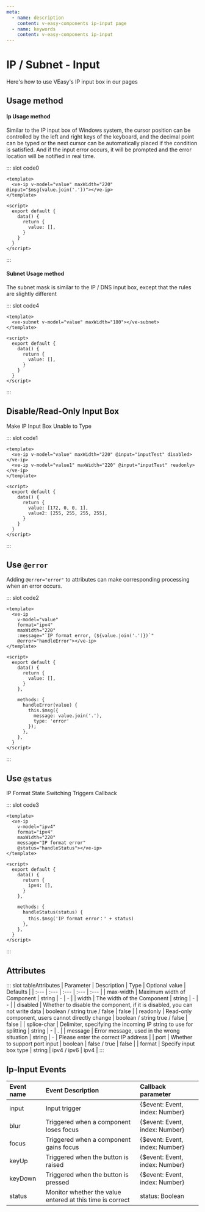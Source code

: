```yaml
---
meta:
  - name: description
    content: v-easy-components ip-input page
  - name: keywords
    content: v-easy-components ip-input
---
```


# IP / Subnet - Input

Here's how to use VEasy's IP input box in our pages

## Usage method

#### Ip Usage method

Similar to the IP input box of Windows system, the cursor position can be controlled by the left and right keys of the keyboard, and the decimal point can be typed or the next cursor can be automatically placed if the condition is satisfied. And if the input error occurs, it will be prompted and the error location will be notified in real time.

<div>
  <preview-code _id="0">
    <template #default>
      <ve-ip v-model="value" maxWidth="220" @input="$msg(value.join('.'))"></ve-ip>
    </template>
  </preview-code>
</div>

::: slot code0
```vue
<template>
  <ve-ip v-model="value" maxWidth="220" @input="$msg(value.join('.'))"></ve-ip>
</template>

<script>
  export default {
    data() {
      return {
        value: [],
      }
    }
  }
</script>
```
:::

#### Subnet Usage method

The subnet mask is similar to the IP / DNS input box, except that the rules are slightly different

<div>
  <preview-code _id="4">
    <template #default>
      <ve-subnet v-model="subnet" maxWidth="180"></ve-subnet>
    </template>
    <template #txt>
      <div>Note:
        <ul>
          <li>The subnet mask is different from the normal IP address, so the IP component and the Subnet component have certain behavioral differences. </li>
          <li>When the previous bit value of the subnet mask is not <em>255</em>, the latter bit can only be filled with one digit, and the previous bit must conform to the standard subnet mask rule. Otherwise, the error is directly indicated.</li>
        </ul>
      </div>
    </template>
  </preview-code>
</div>

::: slot code4
```vue
<template>
  <ve-subnet v-model="value" maxWidth="180"></ve-subnet>
</template>

<script>
  export default {
    data() {
      return {
        value: [],
      }
    }
  }
</script>
```
:::

## Disable/Read-Only Input Box

Make IP Input Box Unable to Type

<div>
  <preview-code _id="1">
    <template #default>
      <ve-ip v-model="value1" maxWidth="220" :disabled="true"></ve-ip>
      <ve-ip v-model="value2" maxWidth="220" :readonly="true"></ve-ip>
    </template>
  </preview-code>
</div>

::: slot code1
```vue
<template>
  <ve-ip v-model="value" maxWidth="220" @input="inputTest" disabled></ve-ip>
  <ve-ip v-model="value1" maxWidth="220" @input="inputTest" readonly></ve-ip>
</template>

<script>
  export default {
    data() {
      return {
        value: [172, 0, 0, 1],
        value2: [255, 255, 255, 255],
      }
    }
  }
</script>
```
:::

## Use `@error`

Adding `@error="error"` to attributes can make corresponding processing when an error occurs.

<div>
  <preview-code _id="2">
    <template #default>
      <ve-ip
        v-model="value3"
        format="ipv4"
        maxWidth="220"
        :message="`IP format error, (${value3.join('.')})`"
        @error="handleError"></ve-ip>
    </template>
  </preview-code>
</div>

::: slot code2
```vue
<template>
  <ve-ip
    v-model="value"
    format="ipv4"
    maxWidth="220"
    :message="`IP format error, (${value.join('.')})`"
    @error="handleError"></ve-ip>
</template>

<script>
  export default {
    data() {
      return {
        value: [],
      }
    },

    methods: {
      handleError(value) {
        this.$msg({
          message: value.join('.'),
          type: 'error'
        });
      },
    },
  }
</script>
```
:::

## Use `@status`

IP Format State Switching Triggers Callback

<div>
  <preview-code _id="3">
    <template #default>
      <ve-ip
        v-model="value4"
        format="ipv4"
        maxWidth="220"
        message="IP format error"
        @status="handleStatus"></ve-ip>
    </template>
  </preview-code>
</div>

::: slot code3
```vue
<template>
  <ve-ip
    v-model="ipv4"
    format="ipv4"
    maxWidth="220"
    message="IP format error"
    @status="handleStatus"></ve-ip>
</template>

<script>
  export default {
    data() {
      return {
        ipv4: [],
      }
    },

    methods: {
      handleStatus(status) {
        this.$msg('IP format error：' + status)
      },
    },
  }
</script>
```
:::

<script>
  export default {
    data() {
      return {
        value: [],
        value1: [172, 0, 0, 1],
        value2: [255, 255, 255, 255],
        value3: [],
        value4: [],
        subnet: [],
      }
    },

    methods: {
      handleError(value) {
        this.$msg({
          message: value.join('.'),
          type: 'error'
        });
      },

      handleStatus(status) {
        this.$msg('IP format error：' + status)
      },
    },
  }
</script>

## Attributes

<div-box _id="tableAttributes"></div-box>

::: slot tableAttributes
| Parameter | Description | Type | Optional value | Defaults |
| :--- | :--- | :--- | :--- | :--- |
| max-width | Maximum width of Component | string |	- |	- |
| width |	The width of the Component	| string | - | - |
| disabled | Whether to disable the component, if it is disabled, you can not write data | boolean / string	true / false | false |
| readonly | Read-only component, users cannot directly change |	boolean / string	true / false | false |
| splice-char | Delimiter, specifying the incoming IP string to use for splitting | string | - | . |
| message	| Error message, used in the wrong situation	| string | - | Please enter the correct IP address |
| port	| Whether to support port input | boolean | false / true | false |
| format | Specify input box type | string | ipv4 / ipv6 | ipv4 |
:::

## Ip-Input Events

| Event name | Event Description | Callback parameter |
| :--- | :--- | :--- |
| input | Input trigger | {$event: Event, index: Number} |
| blur | Triggered when a component loses focus | {$event: Event, index: Number} |
| focus | Triggered when a component gains focus | {$event: Event, index: Number} |
| keyUp | Triggered when the button is raised | {$event: Event, index: Number} |
| keyDown | Triggered when the button is pressed | {$event: Event, index: Number} |
| status | Monitor whether the value entered at this time is correct | status: Boolean |
